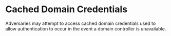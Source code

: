 # Cached Domain Credentials

Adversaries may attempt to access cached domain credentials used to allow authentication to occur in the event a domain controller is unavailable.